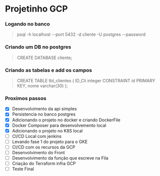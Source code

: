 # Projetinho GCP



### Logando no banco
> psql -h localhost --port 5432 -d cliente -U postgres --password

### Criando um DB no postgres
> CREATE DATABASE cliente;

### Criando as tabelas e add os campos
> CREATE TABLE tbl_clientes ( ID_Cli integer CONSTRAINT id PRIMARY KEY, nome varchar(30) );



### Proximos passos
- [x] Desenvolvimento da api simples
- [x] Persistencia no banco postgres
- [x] Adicionando o projeto no docker e criando DockerFile
- [x] Docker Composer para desenvolvemento local
- [x] Adicionando o projeto no K8S local
- [ ] CI/CD Local com jenkins
- [ ] Levando fase 1 do projeto para o GKE
- [ ] CI/CD com os recursos da GCP
- [ ] Desenvolvimento do Front
- [ ] Desenvolvimento da função que escreve na Fila
- [ ] Criação do Terraform infra GCP
- [ ] Teste Final 
